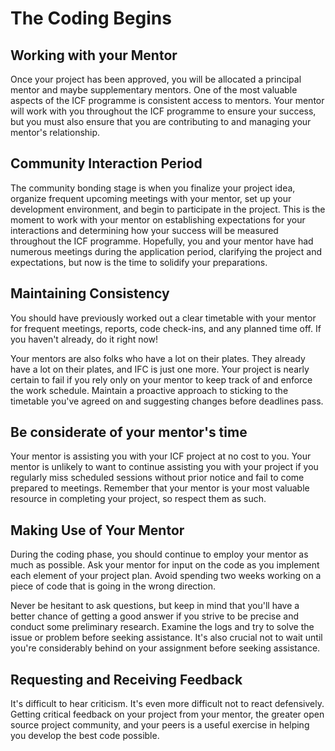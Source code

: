 # The Coding Begins



## Working with your Mentor

Once your project has been approved, you will be allocated a principal mentor and maybe supplementary mentors. One of the most valuable aspects of the ICF programme is consistent access to mentors. Your mentor will work with you throughout the ICF programme to ensure your success, but you must also ensure that you are contributing to and managing your mentor's relationship.

## Community Interaction Period

The community bonding stage is when you finalize your project idea, organize frequent upcoming meetings with your mentor, set up your development environment, and begin to participate in the project. This is the moment to work with your mentor on establishing expectations for your interactions and determining how your success will be measured throughout the ICF programme. Hopefully, you and your mentor have had numerous meetings during the application period, clarifying the project and expectations, but now is the time to solidify your preparations.

## Maintaining Consistency

You should have previously worked out a clear timetable with your mentor for frequent meetings, reports, code check-ins, and any planned time off. If you haven't already, do it right now!

Your mentors are also folks who have a lot on their plates. They already have a lot on their plates, and IFC is just one more. Your project is nearly certain to fail if you rely only on your mentor to keep track of and enforce the work schedule. Maintain a proactive approach to sticking to the timetable you've agreed on and suggesting changes before deadlines pass.


## Be considerate of your mentor's time

Your mentor is assisting you with your ICF project at no cost to you. Your mentor is unlikely to want to continue assisting you with your project if you regularly miss scheduled sessions without prior notice and fail to come prepared to meetings. Remember that your mentor is your most valuable resource in completing your project, so respect them as such.

## Making Use of Your Mentor

During the coding phase, you should continue to employ your mentor as much as possible. Ask your mentor for input on the code as you implement each element of your project plan. Avoid spending two weeks working on a piece of code that is going in the wrong direction.

Never be hesitant to ask questions, but keep in mind that you'll have a better chance of getting a good answer if you strive to be precise and conduct some preliminary research. Examine the logs and try to solve the issue or problem before seeking assistance. It's also crucial not to wait until you're considerably behind on your assignment before seeking assistance.

## Requesting and Receiving Feedback

It's difficult to hear criticism. It's even more difficult not to react defensively. Getting critical feedback on your project from your mentor, the greater open source project community, and your peers is a useful exercise in helping you develop the best code possible.